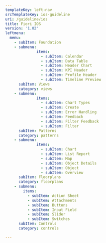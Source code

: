 ```yaml
---
templateKey: left-nav
srcTemplateKey: ios-guideline
uri: /guideline/ios
title: Fiori IOS
version: '1.02'
leftmenu:
  menu:
    - subItem: Foundation
    - submenu:
              items:
                - subItem: Calendar
                - subItem: Data Table
                - subItem: Header Chart
                - subItem: KPI Header
                - subItem: Profile Header
                - subItem: Timeline Preview
      subItem: Views
      category: views    
    - submenu:
              items:
                - subItem: Chart Types
                - subItem: Create
                - subItem: Error Handling
                - subItem: Feedback
                - subItem: Filter Feedback
                - subItem: Filter
      subItem: Patterns
      category: patterns    
    - submenu:
              items:
                - subItem: Chart
                - subItem: List Report
                - subItem: Map
                - subItem: Object Details
                - subItem: Object
                - subItem: Overview
      subItem: Floorplans   
      category: floorplans
    - submenu:
        items:
          - subItem: Action Sheet
          - subItem: Attachments
          - subItem: Buttons
          - subItem: Input Field
          - subItem: Slider
          - subItem: Switches
      subItem: Controls
      category: controls

---
```

